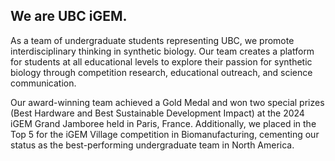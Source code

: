 ## We are UBC iGEM.

As a team of undergraduate students representing UBC, we promote interdisciplinary thinking in synthetic biology. Our team creates a platform for students at all educational levels to explore their passion for synthetic biology through competition research, educational outreach, and science communication.

Our award-winning team achieved a Gold Medal and won two special prizes (Best Hardware and Best Sustainable Development Impact) at the 2024 iGEM Grand Jamboree held in Paris, France. Additionally, we placed in the Top 5 for the iGEM Village competition in Biomanufacturing, cementing our status as the best-performing undergraduate team in North America.
